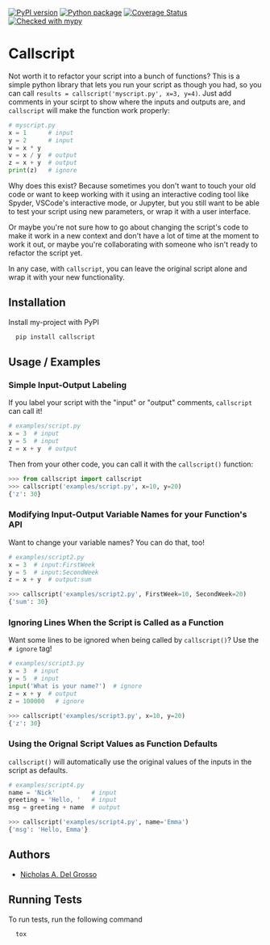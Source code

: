 [![PyPI version](https://badge.fury.io/py/callscript.svg)](https://badge.fury.io/py/callscript)
[![Python package](https://github.com/nickdelgrosso/callscript/actions/workflows/python-package.yml/badge.svg)](https://github.com/nickdelgrosso/callscript/actions/workflows/python-package.yml)
[![Coverage Status](https://coveralls.io/repos/github/nickdelgrosso/callscript/badge.svg?branch=main)](https://coveralls.io/github/nickdelgrosso/callscript?branch=main)
[![Checked with mypy](http://www.mypy-lang.org/static/mypy_badge.svg)](http://mypy-lang.org/)


# Callscript

Not worth it to refactor your script into a bunch of functions?  This is a simple python library that lets you run your script as though you had, so you can
call `results = callscript('myscript.py', x=3, y=4)`.  Just add comments in your scirpt to show where the inputs and outputs are, and `callscript` will
make the function work properly:

```python
# myscript.py
x = 1      # input
y = 2      # input
w = x * y
v = x / y  # output
z = x + y  # output
print(z)   # ignore
```

Why does this exist?  Because sometimes you don't want to touch your old code or want to keep working with it using an interactive coding tool like Spyder, VSCode's interactive mode, or Jupyter, but you still want to be able to test your script using new parameters, or wrap it with a user interface. 

Or maybe you're not sure how to go about changing the script's code to make it work in a new context and don't have a lot of time at the moment to work it out, or maybe you're collaborating with someone who isn't ready to refactor the script yet.  

In any case,  with `callscript`, you can leave the original script alone and wrap it with your new functionality.




## Installation

Install my-project with PyPI

```bash
  pip install callscript
```
    
## Usage / Examples


### Simple Input-Output Labeling

If you label your script with the "input" or "output" comments, `callscript` can call it!


```python
# examples/script.py
x = 3  # input
y = 5  # input
z = x + y  # output
```

Then from your other code, you can call it with the `callscript()` function:

```python
>>> from callscript import callscript
>>> callscript('examples/script.py', x=10, y=20)
{'z': 30}

```

### Modifying Input-Output Variable Names for your Function's API

Want to change your variable names? You can do that, too!

```python
# examples/script2.py
x = 3  # input:FirstWeek
y = 5  # input:SecondWeek
z = x + y  # output:sum
```

```python
>>> callscript('examples/script2.py', FirstWeek=10, SecondWeek=20)
{'sum': 30}

```


### Ignoring Lines When the Script is Called as a Function

Want some lines to be ignored when being called by `callscript()`?  Use the `# ignore` tag!

```python
# examples/script3.py
x = 3  # input
y = 5  # input
input('What is your name?')  # ignore
z = x + y  # output
z = 100000   # ignore
```

```python
>>> callscript('examples/script3.py', x=10, y=20)
{'z': 30}

```

### Using the Orignal Script Values as Function Defaults

`callscript()` will automatically use the original values of the inputs in the script as defaults.

```python
# examples/script4.py
name = 'Nick'          # input
greeting = 'Hello, '   # input
msg = greeting + name  # output
```

```python
>>> callscript('examples/script4.py', name='Emma')
{'msg': 'Hello, Emma'}

```
## Authors

- [Nicholas A. Del Grosso](https://www.github.com/nickdelgrosso)

## Running Tests

To run tests, run the following command

```bash
  tox
```

